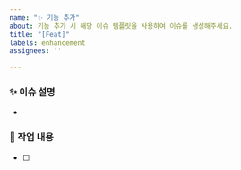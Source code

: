 ```yaml
---
name: "✨ 기능 추가"
about: 기능 추가 시 해당 이슈 템플릿을 사용하여 이슈를 생성해주세요.
title: "[Feat]"
labels: enhancement
assignees: ''

---
```


### ✨ 이슈 설명
<!-- 이슈에 대해 간략하게 설명해 주세요 -->
- 

### 📝 작업 내용
<!-- 진행할 작업에 대해 적어주세요 -->
- [ ]
